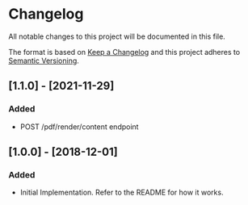 # Changelog

All notable changes to this project will be documented in this file.

The format is based on [Keep a Changelog](http://keepachangelog.com/en/1.0.0/)
and this project adheres to [Semantic Versioning](http://semver.org/spec/v2.0.0.html).

## [1.1.0] - [2021-11-29]

### Added

-   POST /pdf/render/content endpoint

## [1.0.0] - [2018-12-01]

### Added

-   Initial Implementation. Refer to the README for how it works.
